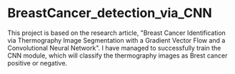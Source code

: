 # BreastCancer_detection_via_CNN
This project is based on the research article, "Breast Cancer Identification via Thermography Image Segmentation with a Gradient Vector Flow and a Convolutional Neural Network". I have managed to successfully train the CNN module, which will classify the thermography images as Brest cancer positive or negative.   
